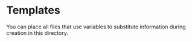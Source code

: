 # Templates

You can place all files that use variables to substitute information
during creation in this directory.

